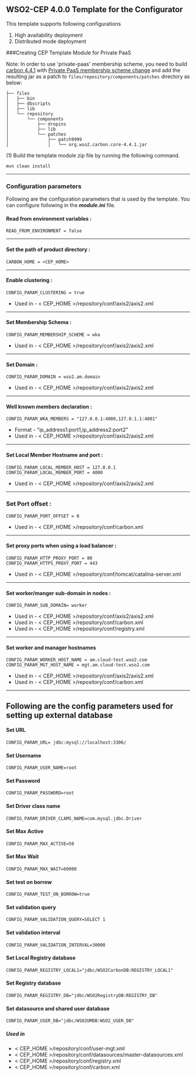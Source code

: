 WSO2-CEP 4.0.0 Template for the Configurator
-------------------------------------------------------------------------------------

This template supports following configurations

1. High availability deployment
2. Distributed mode deployment

###Creating CEP Template Module for Private PaaS

Note: In order to use 'private-paas' membership scheme, you need to build
[carbon 4.4.1](https://github.com/wso2/carbon-kernel/tree/v4.4.1) with
[Private PaaS membership scheme change](https://github.com/wso2/carbon-kernel/pull/391)
and add the resulting jar as a patch to `files/repository/components/patches` directory as below:

```
├── files
│   ├── bin
│   ├── dbscripts
│   ├── lib
│   └── repository
│       └── components
│           ├── dropins
│           ├── lib
│           └── patches
│               ├── patch9999
│               │   └── org.wso2.carbon.core-4.4.1.jar
```

(1) Build the template module zip file by running the following command.

```
mvn clean install
```

---
### Configuration parameters

Following are the configuration parameters that is used by the template.
You can configure following in the ***module.ini*** file.

#### Read from environment variables :


    READ_FROM_ENVIRONMENT = false
 

-------------------------------------------------------------------------------------

#### Set the path of product directory :

    CARBON_HOME = <CEP_HOME>

---

#### Enable clustering : 

    CONFIG_PARAM_CLUSTERING = true

* Used in - < CEP_HOME >/repository/conf/axis2/axis2.xml

---

#### Set Membership Schema :

    CONFIG_PARAM_MEMBERSHIP_SCHEME = wka

* Used in - < CEP_HOME >/repository/conf/axis2/axis2.xml

---
        
#### Set Domain :

    CONFIG_PARAM_DOMAIN = wso2.am.domain

* Used in - < CEP_HOME >/repository/conf/axis2/axis2.xml

---

#### Well known members declaration :

    CONFIG_PARAM_WKA_MEMBERS = "127.0.0.1:4000,127.0.1.1:4001"

* Format - "ip_address1:port1,ip_address2:port2"
* Used in - < CEP_HOME >/repository/conf/axis2/axis2.xml

---

#### Set Local Member Hostname and port :

    CONFIG_PARAM_LOCAL_MEMBER_HOST = 127.0.0.1
    CONFIG_PARAM_LOCAL_MEMBER_PORT = 4000

* Used in - < CEP_HOME >/repository/conf/axis2/axis2.xml

---

### Set Port offset :

    CONFIG_PARAM_PORT_OFFSET = 0

* Used in - < CEP_HOME >/repository/conf/carbon.xml

---
#### Set proxy ports when using a load balancer :

    CONFIG_PARAM_HTTP_PROXY_PORT = 80
    CONFIG_PARAM_HTTPS_PROXY_PORT = 443

* Used in - < CEP_HOME >/repository/conf/tomcat/catalina-server.xml

---
#### Set worker/manger sub-domain in nodes  :

    CONFIG_PARAM_SUB_DOMAIN= worker

 * Used in - < CEP_HOME >/repository/conf/axis2/axis2.xml
 * Used in - < CEP_HOME >/repository/conf/carbon.xml
 * Used in - < CEP_HOME >/repository/conf/registry.xml

---
#### Set worker and manager hostnames

    CONFIG_PARAM_WORKER_HOST_NAME = am.cloud-test.wso2.com
    CONFIG_PARAM_MGT_HOST_NAME = mgt.am.cloud-test.wso2.com

* Used in - < CEP_HOME >/repository/conf/axis2/axis2.xml
* Used in - < CEP_HOME >/repository/conf/carbon.xml

---

## Following are the config parameters used for setting up external database 
#### Set URL

    CONFIG_PARAM_URL= jdbc:mysql://localhost:3306/

#### Set Username

    CONFIG_PARAM_USER_NAME=root

#### Set Password
```
CONFIG_PARAM_PASSWORD=root
```
#### Set Driver class name

    CONFIG_PARAM_DRIVER_CLAMS_NAME=com.mysql.jdbc.Driver

#### Set Max Active

    CONFIG_PARAM_MAX_ACTIVE=50

#### Set Max Wait

    CONFIG_PARAM_MAX_WAIT=60000

#### Set test on borrow

    CONFIG_PARAM_TEST_ON_BORROW=true

#### Set validation query
    CONFIG_PARAM_VALIDATION_QUERY=SELECT 1

#### Set validation interval

    CONFIG_PARAM_VALIDATION_INTERVAL=30000

#### Set Local Registry database

    CONFIG_PARAM_REGISTRY_LOCAL1="jdbc/WSO2CarbonDB:REGISTRY_LOCAL1"

#### Set Registry database

    CONFIG_PARAM_REGISTRY_DB="jdbc/WSO2RegistryDB:REGISTRY_DB"

#### Set datasource and shared user database

    CONFIG_PARAM_USER_DB="jdbc/WSO2UMDB:WSO2_USER_DB"

##### Used in 

* < CEP_HOME >/repository/conf/user-mgt.xml
* < CEP_HOME >/repository/conf/datasources/master-datasources.xml
* < CEP_HOME >/repository/conf/registry.xml
* < CEP_HOME >/repository/conf/carbon.xml

